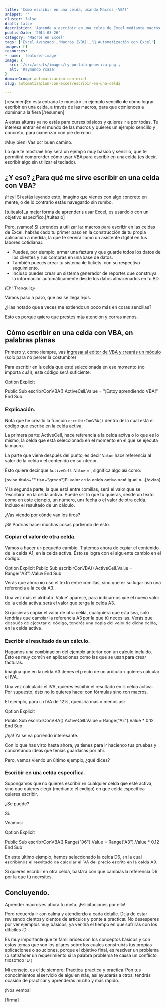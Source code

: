 ```yaml
---
title: 'Cómo escribir en una celda, usando Macros (VBA)'
snippet: ''
cluster: false
draft: false 
description: 'Aprende a escribir en una celda de Excel mediante macros (VBA). Domina esta habilidad básica para la automatización de hojas de trabajo.'
publishDate: '2014-03-26'
category: 'Macros en Excel'
tags: ['Excel Avanzado','Macros (VBA)','🤖 Automatización con Excel']
images: []
resources: 
- name: 'featured-image'
image: {
  src: '/src/assets/images/ry-portada-generica.png',
  alt: 'Raymundo Ycaza'
}
domainGroup: automatizacion-con-excel
slug: automatizacion-con-excel/escribir-en-una-celda

---
```


\[resumen\]En esta entrada te muestro un ejemplo sencillo de cómo lograr escribir en una celda, a través de las macros, para que comiences a dominar a la fiera.\[/resumen\]

A estas alturas ya no estás para cursos básicos y quieres ir a por todas. Te interesa entrar en el mundo de las macros y quieres un ejemplo sencillo y concreto, para comenzar con pie derecho

¡Muy bien! Vas por buen camino.

Lo que te mostraré hoy será un ejemplo muy básico y sencillo, que te permitirá comprender cómo usar VBA para escribir en una celda (es decir, escribir algo sin utilizar el teclado).

## ¿Y eso? ¿Para qué me sirve escribir en una celda con VBA?

¡Hey! Si estás leyendo esto, imagino que vienes con algo concreto en mente, o de lo contrario estás navegando sin rumbo.

\[tuitealo\]La mejor forma de aprender a usar Excel, es usándolo con un objetivo específico.\[/tuitealo\]

Pero, ¡vamos! Si aprendes a utilizar las macros para escribir en las celdas de Excel, habrás dado tu primer paso en la construcción de tu propia aplicación a medida, la que te servirá como un asistente digital en tus labores cotidianas.

- Puedes, por ejemplo, armar una factura y que guarde todos los datos de los clientes y sus compras en una base de datos.
- También puedes crear tu sistema de tickets  con su respectivo seguimiento.
- Incluso puedes crear un sistema generador de reportes que construya la información automáticamente desde los datos almacenados en tu BD.

¡Eh! Tranquil@

Vamos paso a paso, que así se llega lejos.

¿Has notado que a veces me extiendo un poco más en cosas sencillas?

Esto es porque quiero que prestes más atención y corras menos.

##  Cómo escribir en una celda con VBA, en palabras planas

Primero y, como siempre, vas [ingresar al editor de VBA y crearás un módulo](http://raymundoycaza.com/como-insertar-un-modulo-en-excel/ "Insertar un módulo de VBA") (solo para no perder la costumbre)

Para escribir en la celda que esté seleccionada en ese momento (no importa cuál), este código será suficiente:

Option Explicit

Public Sub escribirConVBA()
    ActiveCell.Value \= "¡Estoy aprendiendo VBA!"
End Sub

### Explicación.

Nota que he creado la función `escribirConVBA()` dentro de la cual está el código que escribe en la celda activa.

La primera parte: ActiveCell, hace referencia a la celda activa o lo que es lo mismo, la celda que está seleccionada en el momento en el que se ejecuta la macro.

La parte que viene después del punto, es decir `Value` hace referencia al valor de la celda o el contenido en su interior.

Ésto quiere decir que `ActiveCell.Value =` , significa algo así como:

\[aviso titulo="" tipo="green"\]El valor de la celda activa será igual a...\[/aviso\]

Y la segunda parte, la que está entre comillas, será el valor que se 'escribirá' en la celda activa. Puede ser lo que tú quieras, desde un texto como en este ejemplo, un número, una fecha o el valor de otra celda. Incluso el resultado de un cálculo.

¿Vas viendo por dónde van los tiros?

¡Sí! Podrías hacer muchas cosas partiendo de ésto.

### Copiar el valor de otra celda.

Vamos a hacer un pequeño cambio. Tratemos ahora de copiar el contenido de la celda A1, en la celda activa. Ésto se logra con el siguiente cambio en el código.

Option Explicit
Public Sub escribirConVBA()
    ActiveCell.Value \= Range("A3").Value
End Sub

Verás que ahora no uso el texto entre comillas, sino que en su lugar uso una referencia a la celda A3.

Una vez más el atributo 'Value' aparece, para indicarnos que el nuevo valor de la celda activa, será el valor que tenga la celda A3.

Si quisieras copiar el valor de otra celda, cualquiera que esta sea, solo tendrías que cambiar la referencia A3 por la que tú necesitas. Verás que después de ejecutar el código, tendrás una copia del valor de dicha celda, en la celda activa.

### Escribir el resultado de un cálculo.

Hagamos una combinación del ejemplo anterior con un cálculo incluido. Ésto es muy común en aplicaciones como las que se usan para crear facturas.

Imagina que en la celda A3 tienes el precio de un artículo y quieres calcular el IVA.

Una vez calculado el IVA, quieres escribir el resultado en la celda activa. Por supuesto, ésto no lo quieres hacer con fórmulas sino con macros.

El ejemplo, para un IVA de 12%, quedaría más o menos así:

Option Explicit

Public Sub escribirConVBA()
    ActiveCell.Value \= Range("A3").Value \* 0.12
End Sub

¡Ajá! Ya se va poniendo interesante.

Con lo que has visto hasta ahora, ya tienes para ir haciendo tus pruebas y concretando ideas que tenías guardadas por ahí.

Pero, vamos viendo un último ejemplo, ¿qué dices?

### Escribir en una celda específica.

Supongamos que no quieres escribir en cualquier celda que esté activa, sino que quieres elegir (mediante el código) en qué celda específica quieres escribir.

¿Se puede?

Si.

Veamos:

Option Explicit

Public Sub escribirConVBA()
    Range("D6").Value \= Range("A3").Value \* 0.12
End Sub

En este último ejemplo, hemos seleccionado la celda D6, en la cual escribimos el resultado de calcular el IVA del precio escrito en la celda A3.

Si quieres escribir en otra celda, bastará con que cambias la referencia D6 por la que tú necesites.

## Concluyendo.

Aprender macros es ahora tu meta. ¡Felicitaciones por ello!

Pero recuerda ir con calma y atendiendo a cada detalle. Deja de estar revisando cientos y cientos de artículos y ponte a practicar. No desesperes por ver ejemplos muy básicos, ya vendrá el tiempo en que sufrirás con los difíciles :D

Es muy importante que te familiarices con los conceptos básicos y con estos temas que son los pilares sobre los cuales construirás tus propias aplicaciones o soluciones, porque el objetivo final, es resolver un problema (o satisfacer un requerimiento si la palabra problema te causa un conflicto filosófico :D )

Mi consejo, es el de siempre: Practica, practica y practica. Pon tus conocimientos al servicio de alguien más, así ayudarás a otros, tendrás ocasión de practicar y aprenderás mucho y más rápido.

¡Nos vemos!

\[firma\]
